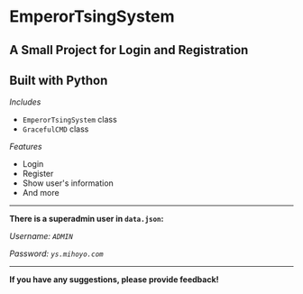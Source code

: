 # EmperorTsingSystem
## A Small Project for Login and Registration
## Built with Python

*Includes*
* `EmperorTsingSystem` class
* `GracefulCMD` class

*Features*
* Login
* Register
* Show user's information
* And more

---
**There is a superadmin user in `data.json`:**

*Username: `ADMIN`*


*Password: `ys.mihoyo.com`*

---
**If you have any suggestions, please provide feedback!**
